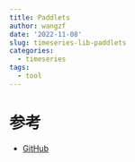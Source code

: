 ```yaml
---
title: Paddlets
author: wangzf
date: '2022-11-08'
slug: timeseries-lib-paddlets
categories:
  - timeseries
tags:
  - tool
---
```




# 参考

* [GitHub](https://github.com/PaddlePaddle/PaddleTS)

